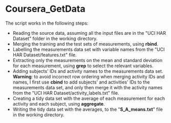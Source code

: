 Coursera_GetData
================

The script works in the following steps:
* Reading the source data, assuming all the input files are in the "UCI HAR Dataset" folder in the working directory.
* Merging the training and the test sets of measurements, using **rbind**.
* Labelling the measurements data set with variable names from the "UCI HAR Dataset/features.txt" file.
* Extracting only the measurements on the mean and standard deviation for each measurement, using **grep** to select the relevant variables.
* Adding subjects' IDs and activity names to the measurements data set. **Warning**: to avoid incorrect row ordering when merging activity IDs and names, I first use **cbind** to add subjects' and activities' IDs to the measurements data set, and only then merge it with the activity names from the "UCI HAR Dataset/activity_labels.txt" file.
* Creating a tidy data set with the average of each measurement for each activity and each subject, using **aggregate**.
* Writing the tidy data set with the averages, to the "**S_A_means.txt**" file in the working directory.

